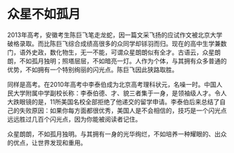 # 众星不如孤月

2013年高考，安徽考生陈巨飞笔走龙蛇，因一篇文采飞扬的应试作文被北京大学破格录取。而比陈巨飞综合成绩高很多的众同学却铩羽而归。现在的高中生学兼数门，语外史政，数化物生，无一不能，可谓众星朗朗似有全才。古语云，众星朗朗，不如孤月独明；照塔层层，不如暗亮一灯。人作为个体，与其拥有众多普通的优势，不如拥有一个特别绚丽的闪光点。陈巨飞因此狭路取胜。 

同样是高考。在2010年高考中李泰伯成为北京高考理科状元，名噪一时。中国人民大学附属中学副校长称：李泰伯德、才、貌三者集于一身，是领袖级人才。令人大跌眼镜的是，11所美国名校全部拒绝了他递交的留学申请。李泰伯后来总结了自己的失败原因：如果你每方面都很优秀，美国人是不会相信的，技巧是一个闪光点远远胜过几百个闪光点，因为你能被阅读者记住。 

众星朗朗，不如孤月独明。与其拥有一身的光华绚烂，不如培养一种耀眼的、出众的优点，让世界发现和重用。